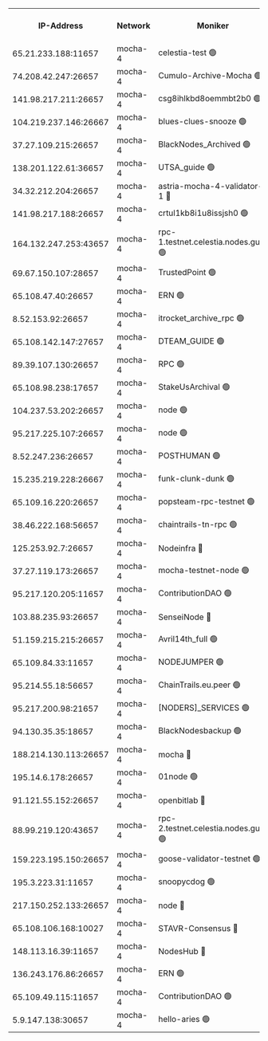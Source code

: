 


<table><tr><th>IP-Address</th><th>Network</th><th>Moniker</th><th>Latest Block Height</th><th>Earliest Block Height</th><th>Catching Up</th><th>Tx Index</th><th>Voting Power</th><th>Version</th><th>Scan Time</th></tr><tr><td>65.21.233.188:11657</td><td>mocha-4</td><td>celestia-test 🟢</td><td>4434163</td><td>0</td><td>False</td><td>on</td><td>0</td><td>3.3.0-mocha</td><td>2025-01-30T14:04:46.356634343UTC</td></tr><tr><td>74.208.42.247:26657</td><td>mocha-4</td><td>Cumulo-Archive-Mocha 🟢</td><td>4434128</td><td>1</td><td>False</td><td>on</td><td>0</td><td>3.3.0-mocha</td><td>2025-01-30T14:01:52.093976471UTC</td></tr><tr><td>141.98.217.211:26657</td><td>mocha-4</td><td>csg8ihlkbd8oemmbt2b0 🟢</td><td>4434130</td><td>1</td><td>False</td><td>on</td><td>0</td><td>3.2.0</td><td>2025-01-30T14:01:59.102593234UTC</td></tr><tr><td>104.219.237.146:26667</td><td>mocha-4</td><td>blues-clues-snooze 🟢</td><td>4434130</td><td>1</td><td>False</td><td>off</td><td>0</td><td>3.2.0-mocha</td><td>2025-01-30T14:01:59.802011337UTC</td></tr><tr><td>37.27.109.215:26657</td><td>mocha-4</td><td>BlackNodes_Archived 🟢</td><td>4434132</td><td>1</td><td>False</td><td>off</td><td>0</td><td>3.3.0-mocha</td><td>2025-01-30T14:02:08.336710227UTC</td></tr><tr><td>138.201.122.61:36657</td><td>mocha-4</td><td>UTSA_guide 🟢</td><td>4434133</td><td>1</td><td>False</td><td>on</td><td>0</td><td>3.3.0-mocha</td><td>2025-01-30T14:02:12.804444675UTC</td></tr><tr><td>34.32.212.204:26657</td><td>mocha-4</td><td>astria-mocha-4-validator-1 🔴</td><td>4434133</td><td>1</td><td>False</td><td>on</td><td>10509044</td><td>3.3.0-mocha</td><td>2025-01-30T14:02:13.156239993UTC</td></tr><tr><td>141.98.217.188:26657</td><td>mocha-4</td><td>crtul1kb8i1u8issjsh0 🟢</td><td>4434138</td><td>1</td><td>False</td><td>on</td><td>0</td><td>3.2.0</td><td>2025-01-30T14:02:38.824130179UTC</td></tr><tr><td>164.132.247.253:43657</td><td>mocha-4</td><td>rpc-1.testnet.celestia.nodes.guru 🟢</td><td>4434145</td><td>1</td><td>False</td><td>on</td><td>0</td><td>3.3.0-mocha</td><td>2025-01-30T14:03:13.951096414UTC</td></tr><tr><td>69.67.150.107:28657</td><td>mocha-4</td><td>TrustedPoint 🟢</td><td>4434150</td><td>1</td><td>False</td><td>on</td><td>0</td><td>3.3.0-mocha</td><td>2025-01-30T14:03:39.727398500UTC</td></tr><tr><td>65.108.47.40:26657</td><td>mocha-4</td><td>ERN 🟢</td><td>4434154</td><td>1</td><td>False</td><td>on</td><td>0</td><td>3.3.0-mocha</td><td>2025-01-30T14:04:03.073603144UTC</td></tr><tr><td>8.52.153.92:26657</td><td>mocha-4</td><td>itrocket_archive_rpc 🟢</td><td>4434154</td><td>1</td><td>False</td><td>on</td><td>0</td><td>3.3.0-mocha</td><td>2025-01-30T14:04:03.785842089UTC</td></tr><tr><td>65.108.142.147:27657</td><td>mocha-4</td><td>DTEAM_GUIDE 🟢</td><td>4434158</td><td>1</td><td>False</td><td>on</td><td>0</td><td>3.3.0-mocha</td><td>2025-01-30T14:04:21.267888307UTC</td></tr><tr><td>89.39.107.130:26657</td><td>mocha-4</td><td>RPC 🟢</td><td>4434158</td><td>1</td><td>False</td><td>on</td><td>0</td><td>3.3.0-mocha</td><td>2025-01-30T14:04:21.618446815UTC</td></tr><tr><td>65.108.98.238:17657</td><td>mocha-4</td><td>StakeUsArchival 🟢</td><td>4434163</td><td>1</td><td>False</td><td>off</td><td>0</td><td>3.3.0-mocha</td><td>2025-01-30T14:04:47.178756726UTC</td></tr><tr><td>104.237.53.202:26657</td><td>mocha-4</td><td>node 🟢</td><td>4434163</td><td>1</td><td>False</td><td>on</td><td>0</td><td>3.0.0-mocha</td><td>2025-01-30T14:04:48.575082928UTC</td></tr><tr><td>95.217.225.107:26657</td><td>mocha-4</td><td>node 🟢</td><td>4434164</td><td>1</td><td>False</td><td>on</td><td>0</td><td>3.3.0-mocha</td><td>2025-01-30T14:04:51.845942879UTC</td></tr><tr><td>8.52.247.236:26657</td><td>mocha-4</td><td>POSTHUMAN 🟢</td><td>4434165</td><td>1</td><td>False</td><td>on</td><td>0</td><td>3.2.0</td><td>2025-01-30T14:04:56.856614040UTC</td></tr><tr><td>15.235.219.228:26667</td><td>mocha-4</td><td>funk-clunk-dunk 🟢</td><td>4434167</td><td>1</td><td>False</td><td>off</td><td>0</td><td>3.2.0-mocha</td><td>2025-01-30T14:05:06.185875006UTC</td></tr><tr><td>65.109.16.220:26657</td><td>mocha-4</td><td>popsteam-rpc-testnet 🟢</td><td>4434168</td><td>1</td><td>False</td><td>on</td><td>0</td><td>3.3.0-mocha</td><td>2025-01-30T14:05:13.280927088UTC</td></tr><tr><td>38.46.222.168:56657</td><td>mocha-4</td><td>chaintrails-tn-rpc 🟢</td><td>4434174</td><td>1</td><td>False</td><td>on</td><td>0</td><td>3.3.0-mocha</td><td>2025-01-30T14:05:44.459785356UTC</td></tr><tr><td>125.253.92.7:26657</td><td>mocha-4</td><td>Nodeinfra 🔴</td><td>4434139</td><td>2070001</td><td>False</td><td>on</td><td>500001</td><td>3.2.0</td><td>2025-01-30T14:02:44.764508178UTC</td></tr><tr><td>37.27.119.173:26657</td><td>mocha-4</td><td>mocha-testnet-node 🟢</td><td>4434162</td><td>2631379</td><td>False</td><td>on</td><td>0</td><td>3.3.0-mocha</td><td>2025-01-30T14:04:41.080965989UTC</td></tr><tr><td>95.217.120.205:11657</td><td>mocha-4</td><td>ContributionDAO 🟢</td><td>4434164</td><td>2723055</td><td>False</td><td>on</td><td>0</td><td>3.3.0-mocha</td><td>2025-01-30T14:04:49.042571210UTC</td></tr><tr><td>103.88.235.93:26657</td><td>mocha-4</td><td>SenseiNode 🔴</td><td>4434150</td><td>2968001</td><td>False</td><td>off</td><td>100007</td><td>3.3.0-mocha</td><td>2025-01-30T14:03:43.306861745UTC</td></tr><tr><td>51.159.215.215:26657</td><td>mocha-4</td><td>Avril14th_full 🟢</td><td>4434156</td><td>3022001</td><td>False</td><td>on</td><td>0</td><td>3.3.0-mocha</td><td>2025-01-30T14:04:10.675656054UTC</td></tr><tr><td>65.109.84.33:11657</td><td>mocha-4</td><td>NODEJUMPER 🟢</td><td>4434164</td><td>3214501</td><td>False</td><td>off</td><td>0</td><td>3.0.0-mocha</td><td>2025-01-30T14:04:51.463389928UTC</td></tr><tr><td>95.214.55.18:56657</td><td>mocha-4</td><td>ChainTrails.eu.peer 🟢</td><td>4434133</td><td>3249501</td><td>False</td><td>on</td><td>0</td><td>3.2.0</td><td>2025-01-30T14:02:15.597509438UTC</td></tr><tr><td>95.217.200.98:21657</td><td>mocha-4</td><td>[NODERS]_SERVICES 🟢</td><td>4434130</td><td>3453468</td><td>False</td><td>on</td><td>0</td><td>3.2.0-mocha</td><td>2025-01-30T14:01:58.653617174UTC</td></tr><tr><td>94.130.35.35:18657</td><td>mocha-4</td><td>BlackNodesbackup 🟢</td><td>4434175</td><td>3858501</td><td>False</td><td>on</td><td>0</td><td>3.0.0-mocha</td><td>2025-01-30T14:05:49.088393935UTC</td></tr><tr><td>188.214.130.113:26657</td><td>mocha-4</td><td>mocha 🔴</td><td>4434139</td><td>4163991</td><td>False</td><td>off</td><td>100001</td><td>3.2.0</td><td>2025-01-30T14:02:43.306890470UTC</td></tr><tr><td>195.14.6.178:26657</td><td>mocha-4</td><td>01node 🟢</td><td>4434155</td><td>4176001</td><td>False</td><td>on</td><td>0</td><td>3.2.0</td><td>2025-01-30T14:04:08.286520560UTC</td></tr><tr><td>91.121.55.152:26657</td><td>mocha-4</td><td>openbitlab 🔴</td><td>4434136</td><td>4177001</td><td>False</td><td>off</td><td>501058</td><td>3.1.1</td><td>2025-01-30T14:02:32.271996191UTC</td></tr><tr><td>88.99.219.120:43657</td><td>mocha-4</td><td>rpc-2.testnet.celestia.nodes.guru 🟢</td><td>4434161</td><td>4178037</td><td>False</td><td>on</td><td>0</td><td>3.3.0-mocha</td><td>2025-01-30T14:04:38.636276368UTC</td></tr><tr><td>159.223.195.150:26657</td><td>mocha-4</td><td>goose-validator-testnet 🟢</td><td>4434169</td><td>4180501</td><td>False</td><td>on</td><td>0</td><td>3.2.0</td><td>2025-01-30T14:05:16.547457363UTC</td></tr><tr><td>195.3.223.31:11657</td><td>mocha-4</td><td>snoopycdog 🟢</td><td>4434170</td><td>4208501</td><td>False</td><td>off</td><td>0</td><td>3.3.0-mocha</td><td>2025-01-30T14:05:21.074674014UTC</td></tr><tr><td>217.150.252.133:26657</td><td>mocha-4</td><td>node 🔴</td><td>4434159</td><td>4244833</td><td>False</td><td>off</td><td>100005</td><td>3.2.0</td><td>2025-01-30T14:04:24.021209769UTC</td></tr><tr><td>65.108.106.168:10027</td><td>mocha-4</td><td>STAVR-Consensus 🔴</td><td>4434162</td><td>4266501</td><td>False</td><td>on</td><td>102504</td><td>3.3.0-mocha</td><td>2025-01-30T14:04:41.559357222UTC</td></tr><tr><td>148.113.16.39:11657</td><td>mocha-4</td><td>NodesHub 🔴</td><td>4434151</td><td>4313217</td><td>False</td><td>on</td><td>107152</td><td>3.2.0</td><td>2025-01-30T14:03:48.407415752UTC</td></tr><tr><td>136.243.176.86:26657</td><td>mocha-4</td><td>ERN 🟢</td><td>4434163</td><td>4368501</td><td>False</td><td>off</td><td>0</td><td>3.3.0-mocha</td><td>2025-01-30T14:04:47.544183598UTC</td></tr><tr><td>65.109.49.115:11657</td><td>mocha-4</td><td>ContributionDAO 🟢</td><td>4434150</td><td>4427015</td><td>False</td><td>off</td><td>0</td><td>3.3.0-mocha</td><td>2025-01-30T14:03:40.189739346UTC</td></tr><tr><td>5.9.147.138:30657</td><td>mocha-4</td><td>hello-aries 🟢</td><td>4434147</td><td>4430501</td><td>False</td><td>off</td><td>0</td><td>3.2.0</td><td>2025-01-30T14:03:24.469316727UTC</td></tr></table>